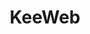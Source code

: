 ---
draft: false
title: KeeWeb
content:
  id: keeweb
  name: KeeWeb
  website: https://keeweb.info/
  short_description: KeeWeb is a free, open-source password manager, available as a web version and as a desktop app.
---